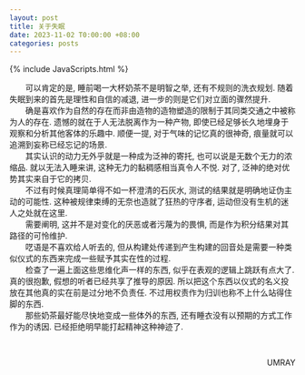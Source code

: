 ```yaml
---
layout: post
title: 关于失眠
date: 2023-11-02 T0:00:00 +08:00
categories: posts
---
```


{% include JavaScripts.html %}

&emsp;&emsp;可以肯定的是, 睡前喝一大杯奶茶不是明智之举, 还有不规则的洗衣规划. 随着失眠到来的首先是理性和自信的减退, 进一步的则是它们对立面的骤然提升.  
&emsp;&emsp;确是喜欢作为自然的存在而非由造物的造物塑造的限制于其同类交通之中被称为人的存在. 遗憾的就在于人无法脱离作为一种产物, 即使已经足够长久地埋身于观察和分析其他客体的乐趣中. 顺便一提, 对于气味的记忆真的很神奇, 痕量就可以追溯到妄称已经忘记的场景.  
&emsp;&emsp;其实认识的动力无外乎就是一种成为泛神的寄托, 也可以说是无数个无力的浓缩品. 就以无法入睡来讲, 这种无力的黏稠感相当真令人不悦. 对了, 泛神的绝对优势其实来自于它的拷贝.  
&emsp;&emsp;不过有时候真理简单得不如一杯澄清的石灰水, 测试的结果就是明确地证伪主动的可能性. 这种被规律束缚的无奈也造就了狂热的守序者, 运动但没有生机的迷人之处就在这里.  
&emsp;&emsp;需要阐明, 这并不是对变化的厌恶或者污蔑为的畏惧, 而是作为积分结果对其路径的可怜维护.  
&emsp;&emsp;呓语是不喜欢给人听去的, 但从构建处传递到产生构建的回音处是需要一种类似仪式的东西来完成一些赋予其实在性的过程.  
&emsp;&emsp;检查了一遍上面这些思维化声一样的东西, 似乎在表观的逻辑上跳跃有点大了. 真的很抱歉, 假想的听者已经共享了推导的原因. 所以把这个东西以仪式的名义投放在其他真的实在前是过分地不负责任. 不过用权责作为归训也称不上什么站得住脚的东西.  
&emsp;&emsp;那些奶茶最好能尽快地变成一些体外的东西, 还有睡衣没有以预期的方式工作作为的诱因. 已经拒绝明早能打起精神这种神迹了.  

&emsp;&emsp;
<p align="right">UMRAY</p>
